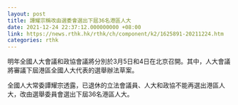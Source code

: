 ```yaml
---
layout: post
title: 譚耀宗稱改由選委會選出下屆36名港區人大
date: 2021-12-24 22:37:12.000000000 +08:00
link: https://news.rthk.hk/rthk/ch/component/k2/1625891-20211224.htm
categories: rthk
---
```


明年全國人大會議和政協會議將分別於3月5日和4日在北京召開。其中，人大會議將審議下屆港區全國人大代表的選舉辦法草案。

全國人大常委譚耀宗透露，已退休的立法會議員、人大和政協不能再選出港區人大，改由選舉委員會選出下屆36名港區人大。
